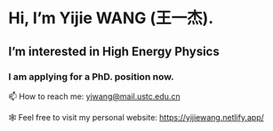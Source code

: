 # Hi, I’m Yijie WANG (王一杰).

## I’m interested in High Energy Physics

### I am applying for a PhD. position now.

📫 How to reach me: yjwang@mail.ustc.edu.cn

🕸 Feel free to visit my personal website: https://yijiewang.netlify.app/ 

<!---
ustcyjwang/ustcyjwang is a ✨ special ✨ repository because its `README.md` (this file) appears on your GitHub profile.
You can click the Preview link to take a look at your changes.
--->
